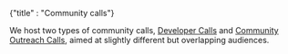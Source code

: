 {"title" : "Community calls"}

We host two types of community calls, [Developer Calls](/community-calls/developers) and [Community Outreach Calls](/community-calls/outreach), aimed at slightly different but overlapping audiences. 
